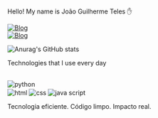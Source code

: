 
Hello! My name is João Guilherme Teles ✋

[![Blog](https://img.shields.io/badge/Instagram-E4405F?style=for-the-badge&logo=instagram&logoColor=white/)]()                                                                                                         
[![Blog](	https://img.shields.io/badge/LinkedIn-0077B5?style=for-the-badge&logo=linkedin&logoColor=white/)](www.linkedin.com/in/joão-guilherme-4793b7358)

![Anurag's GitHub stats](https://github-readme-stats.vercel.app/api?username=anuraghazra&show_icons=true&theme=dracula)


Technologies that I use every day

<div sytle="display:inline block"><br/>
<img align="center" alt="python"scr="https://img.shields.io/badge/Python-3776AB?style=for-the-badge&logo=python&logoColor=white"/></div>
<img align="center" alt="html"scr="https://img.shields.io/badge/HTML-239120?style=for-the-badge&logo=html5&logoColor=white"/></div>
<img align="center" alt="css"scr="https://img.shields.io/badge/CSS3-1572B6?style=for-the-badge&logo=css3&logoColor=white"/></div>
<img align="center" alt="java script"scr="https://img.shields.io/badge/JavaScript-323330?style=for-the-badge&logo=javascript&logoColor=F7DF1E"/></div>

Tecnologia eficiente. Código limpo. Impacto real.


